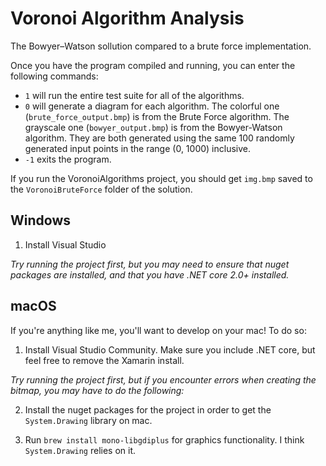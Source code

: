 ﻿# Voronoi Algorithm Analysis
The Bowyer–Watson sollution compared to a brute force implementation.

Once you have the program compiled and running, you can enter the following commands:

- `1` will run the entire test suite for all of the algorithms.
- `0` will generate a diagram for each algorithm. The colorful one (`brute_force_output.bmp`) is from the Brute Force algorithm. The grayscale one (`bowyer_output.bmp`) is from the Bowyer-Watson algorithm. They are both generated using the same 100 randomly generated input points in the range (0, 1000) inclusive.
- `-1` exits the program.

If you run the VoronoiAlgorithms project, you should get `img.bmp` saved to the `VoronoiBruteForce` folder of the solution.

## Windows

1. Install Visual Studio

_Try running the project first, but you may need to ensure that nuget packages are installed, and that you have .NET core 2.0+ installed._

## macOS
If you're anything like me, you'll want to develop on your mac! To do so:

1. Install Visual Studio Community. Make sure you include .NET core, but feel free to remove the Xamarin install.

_Try running the project first, but if you encounter errors when creating the bitmap, you may have to do the following:_

2. Install the nuget packages for the project in order to get the `System.Drawing` library on mac. 

3. Run `brew install mono-libgdiplus` for graphics functionality. I think `System.Drawing` relies on it.